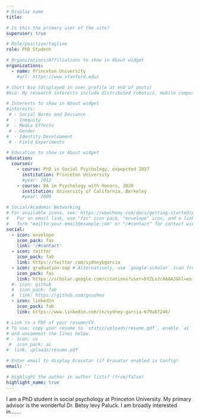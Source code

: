 ```yaml
---
# Display name
title: 

# Is this the primary user of the site?
superuser: true

# Role/position/tagline
role: PhD Student

# Organizations/Affiliations to show in About widget
organizations:
  - name: Princeton University
    #url: https://www.stanford.edu/

# Short bio (displayed in user profile at end of posts)
#bio: My research interests include distributed robotics, mobile computing and programmable matter.

# Interests to show in About widget
#interests:
 # - Social Norms and Deviance
#  - Inequity
#  - Media Effects
 # - Gender
#  - Identity Development
 # - Field Experiments

# Education to show in About widget
education:
  courses:
    - course: PhD in Social Psychology, expepcted 2027
      institution: Princeton University
      #year: 2012
    - course: BA in Psychology with Honors, 2020
      institution: University of California, Berkeley
      #year: 2009

# Social/Academic Networking
# For available icons, see: https://wowchemy.com/docs/getting-started/page-builder/#icons
#   For an email link, use "fas" icon pack, "envelope" icon, and a link in the
#   form "mailto:your-email@example.com" or "/#contact" for contact widget.
social:
  - icon: envelope
    icon_pack: fas
    link: '/#contact'
  - icon: twitter
    icon_pack: fab
    link: https://twitter.com/sydneybgarcia
  - icon: graduation-cap # Alternatively, use `google-scholar` icon from `ai` icon pack
    icon_pack: fas
    link: https://scholar.google.com/citations?user=bYZLoJcAAAAJ&hl=en
  #- icon: github
  #  icon_pack: fab
  #  link: https://github.com/gcushen
  - icon: linkedin
    icon_pack: fab
    link: https://www.linkedin.com/in/sydney-garcia-679ab7246/

# Link to a PDF of your resume/CV.
# To use: copy your resume to `static/uploads/resume.pdf`, enable `ai` icons in `params.toml`,
# and uncomment the lines below.
# - icon: cv
 #  icon_pack: ai
#  link: uploads/resume.pdf

# Enter email to display Gravatar (if Gravatar enabled in Config)
email: ''

# Highlight the author in author lists? (true/false)
highlight_name: true
---
```


I am a PhD student in social psychology at Princeton University. My primary advisor is the wonderful Dr. Betsy levy Paluck. I am broadly interested in.......
